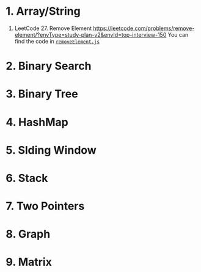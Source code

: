 # 1. Array/String

1. LeetCode 27. Remove Element 
https://leetcode.com/problems/remove-element/?envType=study-plan-v2&envId=top-interview-150
You can find the code in [`removeElement.js`](./ArrayString/removeElement.ts)

# 2. Binary Search

# 3. Binary Tree

# 4. HashMap

# 5. Slding Window

# 6. Stack

# 7. Two Pointers

# 8. Graph

# 9. Matrix